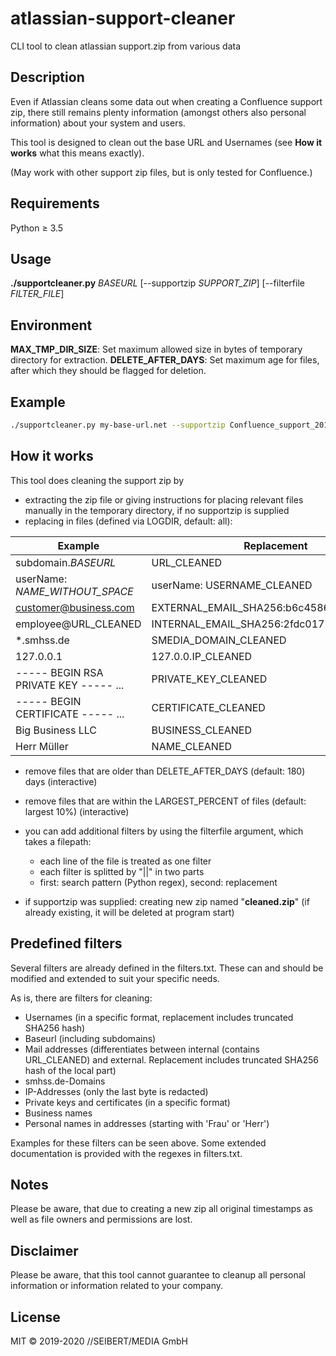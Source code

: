# atlassian-support-cleaner
CLI tool to clean atlassian support.zip from various data

Description
---

Even if Atlassian cleans some data out when creating a Confluence support zip, there still remains plenty information (amongst others also personal information) about your system and users.

This tool is designed to clean out the base URL and Usernames (see **How it works** what this means exactly). 

(May work with other support zip files, but is only tested for Confluence.)

Requirements
---

Python &ge; 3.5


Usage
--- 

**./supportcleaner.py** _BASEURL_ [--supportzip _SUPPORT_ZIP_] [--filterfile _FILTER_FILE_]

Environment
---
**MAX_TMP_DIR_SIZE**: Set maximum allowed size in bytes of temporary directory for extraction.
**DELETE_AFTER_DAYS**: Set maximum age for files, after which they should be flagged for deletion.

Example
---
```bash
./supportcleaner.py my-base-url.net --supportzip Confluence_support_2019-02-14-11-43-28.zip
```

How it works
---

This tool does cleaning the support zip by
- extracting the zip file or giving instructions for placing relevant files manually in the temporary directory, if no supportzip is supplied
- replacing in files (defined via LOGDIR, default: all):

|Example|Replacement|
|---|---|
|subdomain._BASEURL_|URL_CLEANED|
|userName: _NAME_WITHOUT_SPACE_|userName: USERNAME_CLEANED|
| customer@business.com | EXTERNAL_EMAIL_SHA256:b6c4586387_CLEANED|
| employee@URL_CLEANED | INTERNAL_EMAIL_SHA256:2fdc017705_CLEANED|
| *.smhss.de | SMEDIA_DOMAIN_CLEANED|
| 127.0.0.1 | 127.0.0.IP_CLEANED|
| ----- BEGIN RSA PRIVATE KEY ----- ... | PRIVATE_KEY_CLEANED|
| ----- BEGIN CERTIFICATE ----- ... | CERTIFICATE_CLEANED|
| Big Business LLC | BUSINESS_CLEANED|
| Herr Müller | NAME_CLEANED |

- remove files that are older than DELETE_AFTER_DAYS (default: 180) days (interactive)

- remove files that are within the LARGEST_PERCENT of files (default: largest 10%) (interactive)

- you can add additional filters by using the filterfile argument, which takes a filepath:
  - each line of the file is treated as one filter
  - each filter is splitted by "||" in two parts
  - first: search pattern (Python regex), second: replacement

- if supportzip was supplied: creating new zip named "**cleaned.zip**" (if already existing, it will be deleted at program start)

Predefined filters
---
Several filters are already defined in the filters.txt.
These can and should be modified and extended to suit your specific needs.

As is, there are filters for cleaning:

- Usernames         (in a specific format, replacement includes truncated SHA256 hash)
- Baseurl           (including subdomains)
- Mail addresses    (differentiates between internal (contains URL_CLEANED) and external. 
                     Replacement includes truncated SHA256 hash of the local part)
- smhss.de-Domains
- IP-Addresses      (only the last byte is redacted)
- Private keys and certificates     (in a specific format)
- Business names
- Personal names in addresses   (starting with 'Frau' or 'Herr')

Examples for these filters can be seen above. 
Some extended documentation is provided with the regexes in filters.txt.

Notes
---

Please be aware, that due to creating a new zip all original timestamps as well as file owners and permissions are lost.

Disclaimer
---

Please be aware, that this tool cannot guarantee to cleanup all personal information or information related to your company.

License
---

MIT &copy; 2019-2020 //SEIBERT/MEDIA GmbH

